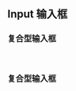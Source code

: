 <div class="demo-header">
<p class="overviewicon">
  <span class="wapi-ui-input wapi-form-span"/>
</p>

## Input 输入框

<mobile-uxlink widget-name="Input"></mobile-uxlink>

</div>

### 复合型输入框

<mobile-view link="input/slots-append-prepend"></mobile-view>

<br>

### 复合型输入框

<mobile-view link="input/prefix-suffix"></mobile-view>

<br>
